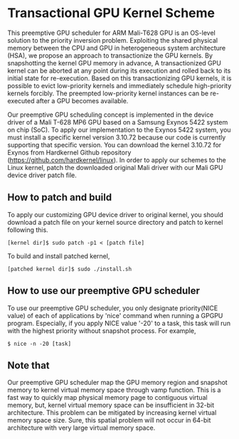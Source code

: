 # Transactional GPU Kernel Scheme

This preemptive GPU scheduler for ARM Mali-T628 GPU is an OS-level solution to the priority inversion problem. Exploiting the shared physical memory between the CPU and GPU in heterogeneous system architecture (HSA), we propose an approach to transactionize the GPU kernels. By snapshotting the kernel GPU memory in advance, A transactionized GPU kernel can be aborted at any point during its execution and rolled back to its initial state for re-execution. Based on this transactionizing GPU kernels, it is possible to evict low-priority kernels and immediately schedule high-priority kernels forcibly. The preempted low-priority kernel instances can be re-executed after a GPU becomes available.

Our preemptive GPU scheduling concept is implemented in the device driver of a Mali T-628 MP6 GPU based on a Samsung Exynos 5422 system on chip (SoC). To apply our implementation to the Exynos 5422 system, you must install a specific kernel version 3.10.72 because our code is currently supporting that specific version. You can download the kernel 3.10.72 for Exynos from Hardkernel Github repository (https://github.com/hardkernel/linux). In order to apply our schemes to the Linux kernel, patch the downloaded original Mali driver with our Mali GPU device driver patch file.

## How to patch and build
To apply our customizing GPU device driver to original kernel, you should download a patch file on your kernel source directory and patch to kernel following this.

	[kernel dir]$ sudo patch -p1 < [patch file]

To build and install patched kernel,

	[patched kernel dir]$ sudo ./install.sh

## How to use our preemptive GPU scheduler
To use our preemptive GPU scheduler, you only designate priority(NICE value) of each of applications by 'nice' command when running a GPGPU program. Especially, if you apply NICE value '-20' to a task, this task will run with the highest priority without snapshot process. For example,
	
	$ nice -n -20 [task]
	
## Note that
Our preemptive GPU scheduler map the GPU memory region and snapshot memory to kernel virtual memory space through vamp function. This is a fast way to quickly map physical memory page to contiguous virtual memory, but, kernel virtual memory space can be insufficient in 32-bit architecture. This problem can be mitigated by increasing kernel virtual memory space size. Sure, this spatial problem will not occur in 64-bit architecture with very large virtual memory space.

	
